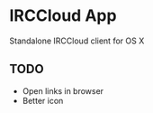 
IRCCloud App
============

Standalone IRCCloud client for OS X

TODO
----

 * Open links in browser
 * Better icon
